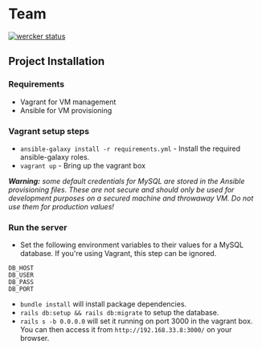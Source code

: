 # Team

[![wercker status](https://app.wercker.com/status/616ceedd54f9bafa1e1529308ba514e9/m/master "wercker status")](https://app.wercker.com/project/byKey/616ceedd54f9bafa1e1529308ba514e9)

## Project Installation

### Requirements

* Vagrant for VM management
* Ansible for VM provisioning

### Vagrant setup steps

* `ansible-galaxy install -r requirements.yml` - Install the required ansible-galaxy roles.
* `vagrant up` - Bring up the vagrant box

_**Warning:** some default credentials for MySQL are stored in the Ansible provisioning files. These are not secure and should only be used for development purposes on a secured machine and throwaway VM. Do not use them for production values!_

### Run the server
* Set the following environment variables to their values for a MySQL database. If you're using Vagrant, this step can be ignored.

```
DB_HOST
DB_USER
DB_PASS
DB_PORT
```

* `bundle install` will install package dependencies.
* `rails db:setup && rails db:migrate` to setup the database.
* `rails s -b 0.0.0.0` will set it running on port 3000 in the vagrant box. You can then access it from `http://192.168.33.8:3000/` on your browser.
